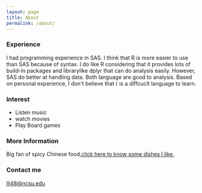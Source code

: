 ```yaml
---
layout: page
title: About
permalink: /about/
---
```


### Experience

I had programming experience in SAS. I think that R is more easier to use than SAS because of syntax. I do like R considering that it provides lots of build-in packages and librarylike dplyr that can do analysis easily. However, SAS do better at handling data. Both language are good to analysis. Based on personal experience, I don't believe that r is a diffcuclt language to learn. 

### Interest
*   Listen music
*   watch movies
*   Play Board games

### More Information

Big fan of spicy Chinese food,[click here to know some dishes I like.](https://www.cnn.com/travel/article/china-food-spiciest-dishes/index.html)

### Contact me

[lli48@ncsu.edu](mailto:lli48@ncsu.edu)
